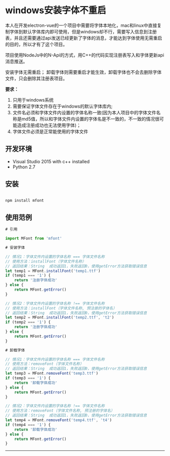 # windows安装字体不重启

本人在开发electron-vue的一个项目中需要将字体本地化，mac和linux中直接复制字体到默认字体库内即可使用，但是windows却不行，需要写入信息到注册表，并且还需要通过api发送已经更新了字体的消息，才能达到字体使用无需重启的目的，所以才有了这个项目。

项目使用NodeJs中的N-Api的方式，用C++的代码实现注册表写入和字体更新api消息推送。

安装字体无需重启；
卸载字体则需要重启才能生效，卸载字体也不会去删除字体文件，只会删除其注册表项目。

**要求：**
1. 只用于windows系统
2. 需要保证字体文件存在于windows的默认字体库内;
3. 文件名必须和字体文件内设置的字体名称一致(因为本人项目中的字体文件名称是md5值，所以和字体文件内设置的字体名是不一致的，不一致的情况很可能造成注册成功也无法使用字体)；
4. 字体文件必须是正常能使用的字体文件

## 开发环境

- Visual Studio 2015 with c++ installed
- Python 2.7

## 安装

``` javascript

npm install mfont

```

## 使用范例

``` javascript
# 引用

import MFont from 'mfont'

# 安装字体

// 情况1：字体文件内设置的字体名称 === 字体文件名称
// 使用方法：installFont（字体文件名称）
// 返回结果：String  成功返回1，失败返回0，使用getError方法获取错误信息
let temp1 = MFont.installFont('temp1.ttf')
if (temp1 === '1') {
    return '注册字体成功'
} else {
    return MFont.getError()
}

// 情况2：字体文件内设置的字体名称 !== 字体文件名称
// 使用方法：installFont（字体文件名称, 预注册的字体名）
// 返回结果：String  成功返回1，失败返回0，使用getError方法获取错误信息
let temp2 = MFont.installFont('temp2.ttf', 't2')
if (temp2 === '1') {
    return '注册字体成功'
} else {
    return MFont.getError()
}

# 卸载字体

// 情况1：字体文件内设置的字体名称 === 字体文件名称
// 使用方法：removeFont（字体文件名称）
// 返回结果：String  成功返回1，失败返回0，使用getError方法获取错误信息
let temp3 = MFont.removeFont('temp3.ttf')
if (temp3 === '1') {
    return '卸载字体成功'
} else {
    return MFont.getError()
}

// 情况2：字体文件内设置的字体名称 !== 字体文件名称
// 使用方法：removeFont（字体文件名称, 预注册的字体名）
// 返回结果：String  成功返回1，失败返回0，使用getError方法获取错误信息
let temp4 = MFont.removeFont('temp4.ttf', 't4')
if (temp4 === '1') {
    return '卸载字体成功'
} else {
    return MFont.getError()
}


```

---
